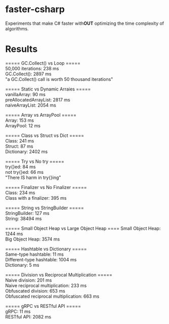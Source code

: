 # faster-csharp

Experiments that make C# faster with**OUT** optimizing the time complexity of algorithms.

# Results

===== GC.Collect() vs Loop =====\
50,000 iterations: 238 ms\
GC.Collect(): 2897 ms\
"a GC.Collect() call is worth 50 thousand iterations"


===== Static vs Dynamic Arraies =====\
vanillaArray: 90 ms\
preAllocatedArrayList: 2817 ms\
naiveArrayList: 2054 ms


===== Array vs ArrayPool =====\
Array: 153 ms\
ArrayPool: 12 ms


===== Class vs Struct vs Dict =====\
Class: 241 ms\
Struct: 87 ms\
Dictionary: 2402 ms


===== Try vs No try =====\
try{}ed: 84 ms\
not try{}ed: 66 ms\
"There IS harm in try{}ing"


===== Finalizer vs No Finalizer =====\
Class: 234 ms\
Class with a finalizer: 395 ms


===== String vs StringBuilder =====\
StringBuilder: 127 ms\
String: 38494 ms


===== Small Object Heap vs Large Object Heap ====
Small Object Heap: 1244 ms\
Big Object Heap: 3574 ms


===== Hashtable vs Dictionary =====\
Same-type hashtable: 11 ms\
Different-type hashtable: 1004 ms\
Dictionary: 5 ms

===== Division vs Reciprocal Multiplication =====\
Naive division: 201 ms\
Naive reciprocal multiplication: 233 ms\
Obfuscated division: 653 ms\
Obfuscated reciprocal multiplication: 663 ms

===== gRPC vs RESTful API =====\
gRPC: 11 ms\
RESTful API: 2082 ms
